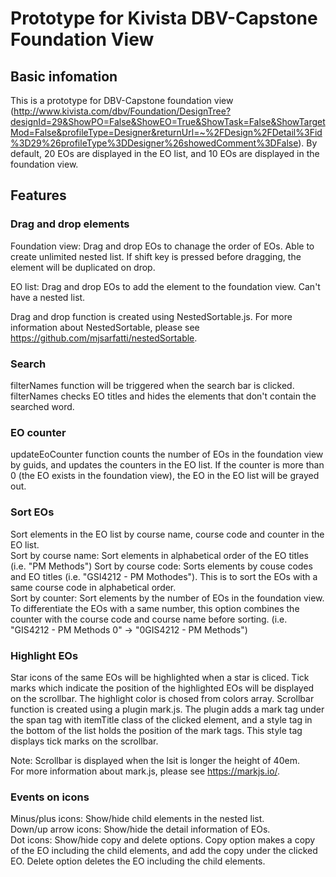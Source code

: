 # Prototype for Kivista DBV-Capstone Foundation View

## Basic infomation
This is a prototype for DBV-Capstone foundation view (http://www.kivista.com/dbv/Foundation/DesignTree?designId=29&ShowPO=False&ShowEO=True&ShowTask=False&ShowTargetMod=False&profileType=Designer&returnUrl=~%2FDesign%2FDetail%3Fid%3D29%26profileType%3DDesigner%26showedComment%3DFalse). By default, 20 EOs are displayed in the EO list, and 10 EOs are displayed in the foundation view.


## Features

### Drag and drop elements
Foundation view:
Drag and drop EOs to chanage the order of EOs. Able to create unlimited nested list. If shift key is pressed before dragging, the element will be duplicated on drop.

EO list:
Drag and drop EOs to add the element to the foundation view. Can't have a nested list.

Drag and drop function is created using NestedSortable.js. For more information about NestedSortable, please see https://github.com/mjsarfatti/nestedSortable.

### Search
filterNames function will be triggered when the search bar is clicked. filterNames checks EO titles and hides the elements that don't contain the searched word.

### EO counter
updateEoCounter function counts the number of EOs in the foundation view by guids, and updates the counters in the EO list. If the counter is more than 0 (the EO exists in the foundation view), the EO in the EO list will be grayed out.

### Sort EOs
Sort elements in the EO list by course name, course code and counter in the EO list.  
Sort by course name: Sort elements in alphabetical order of the EO titles (i.e. "PM Methods")
Sort by course code: Sorts elements by couse codes and EO titles (i.e. "GSI4212 - PM Mothodes"). This is to sort the EOs with a same course code in alphabetical order.  
Sort by counter: Sort elements by the number of EOs in the foundation view. To differentiate the EOs with a same number, this option combines the counter with the course code and course name before sorting. (i.e. "GIS4212 - PM Methods 0" -> "0GIS4212 - PM Methods")

### Highlight EOs
Star icons of the same EOs will be highlighted when a star is cliced. Tick marks which indicate the position of the highlighted EOs will be displayed on the scrollbar. The highlight color is chosed from colors array. Scrollbar function is created using a plugin mark.js. The plugin adds a mark tag under the span tag with itemTitle class of the clicked element, and a style tag in the bottom of the list holds the position of the mark tags. This style tag displays tick marks on the scrollbar.

Note: Scrollbar is displayed when the lsit is longer the height of 40em.  
For more information about mark.js, please see https://markjs.io/. 

### Events on icons
Minus/plus icons: Show/hide child elements in the nested list.  
Down/up arrow icons: Show/hide the detail information of EOs.  
Dot icons: Show/hide copy and delete options. Copy option makes a copy of the EO including the child elements, and add the copy under the clicked EO. Delete option deletes the EO including the child elements.

